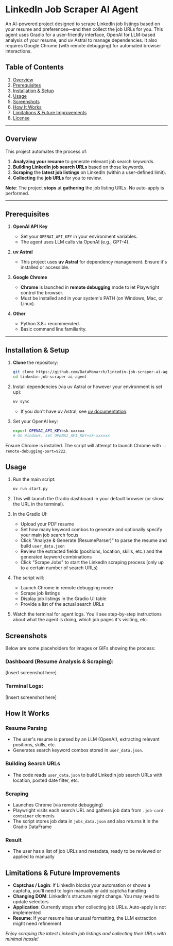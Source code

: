# LinkedIn Job Scraper AI Agent

An AI-powered project designed to scrape LinkedIn job listings based on your resume and preferences—and then collect the job URLs for you. This agent uses Gradio for a user-friendly interface, OpenAI for LLM-based analysis of your resume, and uv Astral to manage dependencies. It also requires Google Chrome (with remote debugging) for automated browser interactions.

## Table of Contents

1. [Overview](#overview)
2. [Prerequisites](#prerequisites)
3. [Installation & Setup](#installation--setup)
4. [Usage](#usage)
5. [Screenshots](#screenshots)
6. [How It Works](#how-it-works)
7. [Limitations & Future Improvements](#limitations--future-improvements)
8. [License](#license)

---

## Overview

This project automates the process of:

1. **Analyzing your resume** to generate relevant job search keywords.
2. **Building LinkedIn job search URLs** based on those keywords.
3. **Scraping** the **latest job listings** on LinkedIn (within a user-defined limit).
4. **Collecting** the **job URLs** for you to review.

**Note**: The project **stops** at **gathering** the job listing URLs. No auto-apply is performed.

---

## Prerequisites

1. **OpenAI API Key**  
   - Set your `OPENAI_API_KEY` in your environment variables.  
   - The agent uses LLM calls via OpenAI (e.g., GPT-4).

2. **uv Astral**  
   - This project uses **uv Astral** for dependency management. Ensure it's installed or accessible.

3. **Google Chrome**  
   - **Chrome** is launched in **remote debugging** mode to let Playwright control the browser.  
   - Must be installed and in your system's PATH (on Windows, Mac, or Linux).

4. **Other**  
   - Python 3.8+ recommended.  
   - Basic command line familiarity.

---

## Installation & Setup

1. **Clone** the repository:

   ```bash
   git clone https://github.com/DataMonarch/linkedin-job-scraper-ai-agent.git
   cd linkedin-job-scraper-ai-agent
   ```

2. Install dependencies (via uv Astral or however your environment is set up):

   ```bash
   uv sync
   ```
   - If you don't have uv Astral, see [uv documentation](https://docs.astral.sh/uv/getting-started/installation/).

3. Set your OpenAI key:

   ```bash
   export OPENAI_API_KEY=sk-xxxxxx
   # On Windows: set OPENAI_API_KEY=sk-xxxxxx
   ```

Ensure Chrome is installed. The script will attempt to launch Chrome with `--remote-debugging-port=9222`.

## Usage

1. Run the main script:

   ```bash
   uv run start.py
   ```

2. This will launch the Gradio dashboard in your default browser (or show the URL in the terminal).

3. In the Gradio UI:
   - Upload your PDF resume
   - Set how many keyword combos to generate and optionally specify your main job search focus
   - Click "Analyze & Generate (ResumeParser)" to parse the resume and build `user_data.json`
   - Review the extracted fields (positions, location, skills, etc.) and the generated keyword combinations
   - Click "Scrape Jobs" to start the LinkedIn scraping process (only up to a certain number of search URLs)

4. The script will:
   - Launch Chrome in remote debugging mode
   - Scrape job listings
   - Display job listings in the Gradio UI table
   - Provide a list of the actual search URLs

5. Watch the terminal for agent logs. You'll see step-by-step instructions about what the agent is doing, which job pages it's visiting, etc.

## Screenshots

Below are some placeholders for images or GIFs showing the process:

### Dashboard (Resume Analysis & Scraping):
[Insert screenshot here]

### Terminal Logs:
[Insert screenshot here]

## How It Works

### Resume Parsing
- The user's resume is parsed by an LLM (OpenAI), extracting relevant positions, skills, etc.
- Generates search keyword combos stored in `user_data.json`.

### Building Search URLs
- The code reads `user_data.json` to build LinkedIn job search URLs with location, posted date filter, etc.

### Scraping
- Launches Chrome (via remote debugging)
- Playwright visits each search URL and gathers job data from `.job-card-container` elements
- The script stores job data in `jobs_data.json` and also returns it in the Gradio DataFrame

### Result
- The user has a list of job URLs and metadata, ready to be reviewed or applied to manually

## Limitations & Future Improvements

- **Captchas / Login**: If LinkedIn blocks your automation or shows a captcha, you'll need to login manually or add captcha handling
- **Changing DOM**: LinkedIn's structure might change. You may need to update selectors
- **Application**: Currently stops after collecting job URLs. Auto-apply is not implemented
- **Resume**: If your resume has unusual formatting, the LLM extraction might need refinement



*Enjoy scraping the latest LinkedIn job listings and collecting their URLs with minimal hassle!*